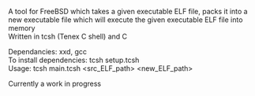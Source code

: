 A tool for FreeBSD which takes a given executable ELF file, packs it into a new executable file which will execute the given executable ELF file into memory<br>
Written in tcsh (Tenex C shell) and C<br>

Dependancies: xxd, gcc<br>
To install dependencies: tcsh setup.tcsh<br>
Usage: tcsh main.tcsh <src_ELF_path> <new_ELF_path><br>

Currently a work in progress
